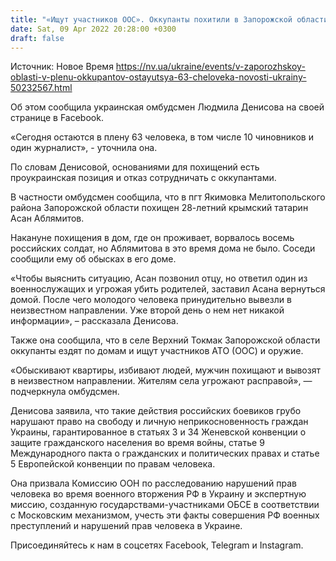 ```yaml
---
title: "«Ищут участников ООС». Оккупанты похитили в Запорожской области 106 человек, в плену остаются 63 человека — Денисова"
date: Sat, 09 Apr 2022 20:28:00 +0300
draft: false
---
```

Источник: Новое Время https://nv.ua/ukraine/events/v-zaporozhskoy-oblasti-v-plenu-okkupantov-ostayutsya-63-cheloveka-novosti-ukrainy-50232567.html


Об этом сообщила украинская омбудсмен Людмила Денисова на своей странице в Facebook.

«Сегодня остаются в плену 63 человека, в том числе 10 чиновников и один журналист», - уточнила она.

По словам Денисовой, основаниями для похищений есть проукраинская позиция и отказ сотрудничать с оккупантами.

В частности омбудсмен сообщила, что в пгт Якимовка Мелитопольского района Запорожской области похищен 28-летний крымский татарин Асан Аблямитов.

Накануне похищения в дом, где он проживает, ворвалось восемь российских солдат, но Аблямитова в это время дома не было. Соседи сообщили ему об обысках в его доме.

«Чтобы выяснить ситуацию, Асан позвонил отцу, но ответил один из военнослужащих и угрожая убить родителей, заставил Асана вернуться домой. После чего молодого человека принудительно вывезли в неизвестном направлении. Уже второй день о нем нет никакой информации», – рассказала Денисова.

Также она сообщила, что в селе Верхний Токмак Запорожской области оккупанты ездят по домам и ищут участников АТО (ООС) и оружие.

«Обыскивают квартиры, избивают людей, мужчин похищают и вывозят в неизвестном направлении. Жителям села угрожают расправой», — подчеркнула омбудсмен.

Денисова заявила, что такие действия российских боевиков грубо нарушают право на свободу и личную неприкосновенность граждан Украины, гарантированное в статьях 3 и 34 Женевской конвенции о защите гражданского населения во время войны, статье 9 Международного пакта о гражданских и политических правах и статье 5 Европейской конвенции по правам человека.

Она призвала Комиссию ООН по расследованию нарушений прав человека во время военного вторжения РФ в Украину и экспертную миссию, созданную государствами-участниками ОБСЕ в соответствии с Московским механизмом, учесть эти факты совершения РФ военных преступлений и нарушений прав человека в Украине.

Присоединяйтесь к нам в соцсетях Facebook, Telegram и Instagram.
